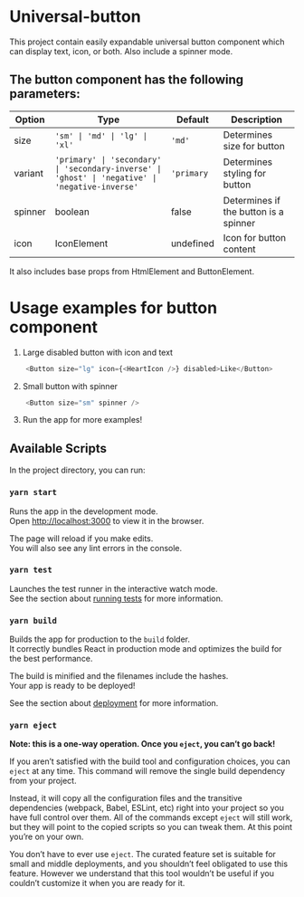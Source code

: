 # Universal-button

This project contain easily expandable universal button component which can display text, icon, or both. Also include a spinner mode.

## The button component has the following parameters:

| Option            | Type                           | Default                        | Description                                                                             
| ----------------- | ------------------------------ | ------------------------------ | ------------------------------------------------- |
| size    | `'sm' \| 'md' \| 'lg' \| 'xl'`  | `'md'`  | Determines size for button |
| variant | `'primary' \| 'secondary' \| 'secondary-inverse' \| 'ghost' \| 'negative' \| 'negative-inverse'` | `'primary` | Determines styling for button |
| spinner | boolean | false | Determines if the button is a spinner  |
| icon   	| IconElement | undefined | Icon for button content |

It also includes base props from HtmlElement and ButtonElement.

# Usage examples for button component

1. Large disabled button with icon and text
```typescript
	<Button size="lg" icon={<HeartIcon />} disabled>Like</Button>
```

2. Small button with spinner

```typescript
	<Button size="sm" spinner />
```

3. Run the app for more examples!

## Available Scripts

In the project directory, you can run:

### `yarn start`

Runs the app in the development mode.\
Open [http://localhost:3000](http://localhost:3000) to view it in the browser.

The page will reload if you make edits.\
You will also see any lint errors in the console.

### `yarn test`

Launches the test runner in the interactive watch mode.\
See the section about [running tests](https://facebook.github.io/create-react-app/docs/running-tests) for more information.

### `yarn build`

Builds the app for production to the `build` folder.\
It correctly bundles React in production mode and optimizes the build for the best performance.

The build is minified and the filenames include the hashes.\
Your app is ready to be deployed!

See the section about [deployment](https://facebook.github.io/create-react-app/docs/deployment) for more information.

### `yarn eject`

**Note: this is a one-way operation. Once you `eject`, you can’t go back!**

If you aren’t satisfied with the build tool and configuration choices, you can `eject` at any time. This command will remove the single build dependency from your project.

Instead, it will copy all the configuration files and the transitive dependencies (webpack, Babel, ESLint, etc) right into your project so you have full control over them. All of the commands except `eject` will still work, but they will point to the copied scripts so you can tweak them. At this point you’re on your own.

You don’t have to ever use `eject`. The curated feature set is suitable for small and middle deployments, and you shouldn’t feel obligated to use this feature. However we understand that this tool wouldn’t be useful if you couldn’t customize it when you are ready for it.
